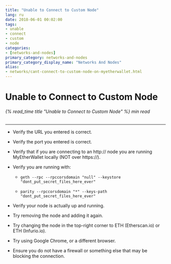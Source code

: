 ```yaml
---
title: "Unable to Connect to Custom Node"
lang: ru
date: 2018-06-01 00:02:00
tags:
- unable
- connect
- custom
- node
categories:
- [networks-and-nodes]
primary_category: networks-and-nodes
primary_category_display_name: "Networks And Nodes"
alias:
- networks/cant-connect-to-custom-node-on-myetherwallet.html
---
```


# __Unable to Connect to Custom Node__
###### {% read_time title "Unable to Connect to Custom Node" %} min read
***

* Verify the URL you entered is correct.

* Verify the port you entered is correct.

* Verify that if you are connecting to an http:// node you are running MyEtherWallet locally (NOT over https://).

* Verify you are running with:

    * `geth --rpc --rpccorsdomain "null" --keystore "dont_put_secret_files_here_ever"`

    * `parity --rpccorsdomain "*" --keys-path "dont_put_secret_files_here_ever"`
    
* Verify your node is actually up and running.

* Try removing the node and adding it again.

* Try changing the node in the top-right corner to ETH (Etherscan.io) or ETH (Infurio.io).

* Try using Google Chrome, or a different browser.

* Ensure you do not have a firewall or something else that may be blocking the connection.